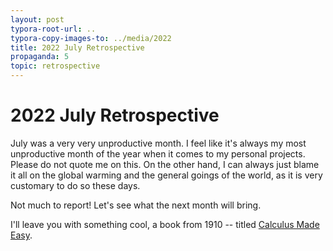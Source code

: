 ```yaml
---
layout: post
typora-root-url: ..
typora-copy-images-to: ../media/2022
title: 2022 July Retrospective
propaganda: 5
topic: retrospective
---
```

2022 July Retrospective
======================
July was a very very unproductive month. I feel like it's always my most unproductive month of the year when it comes to my personal projects. Please do not quote me on this. On the other hand, I can always just blame it all on the global warming and the general goings of the world, as it is very customary to do so these days.

Not much to report! Let's see what the next month will bring. 

I'll leave you with something cool, a book from 1910 -- titled [Calculus Made Easy][calculus].

[calculus]: http://calculusmadeeasy.org/
